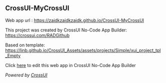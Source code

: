 ## CrossUI-MyCrossUI
Web app url : https://zaidkzaidkzaidk.github.io/CrossUI-MyCrossUI

This project was created by CrossUI No-Code App Builder: https://crossui.com/RADGithub

Based on template: https://linb.github.io/CrossUI_Assets/assets/projects/Simple/xui_project_tpl_Empty

Click [here](https://crossui.com/RADGithub/#!from=github&owner=zaidkzaidkzaidk&repo=CrossUI-MyCrossUI) to edit this web app in CrossUI No-Code App Builder

<i>Powered by [CrossUI](https://crossui.com)</i>
